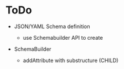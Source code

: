 ToDo
====

- JSON/YAML Schema definition
    - use Schemabuilder API to create

- SchemaBuilder
    - addAttribute with substructure (CHILD)
    
